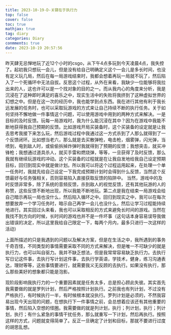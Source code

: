 ```yaml
---
title: 2023-10-19-D-关键在于执行力
top: false
cover: false
toc: true
mathjax: true
tag: diary
categories: Diary
conmments: true
date: 2023-10-19 20:57:56
---
```


昨天肆无忌惮地玩了近12个小时的csgo，从下午4点多玩到今天凌晨4点，我失控了。起初我只想玩一会儿，但是没有给自己明确定义这个一会儿是多长时间，也没有定义玩几局，然后在每一局游戏结束时，我都会想着再玩一局就不玩了，然后陷入了一个死循环中无法自拔。反思这个过程，从外在来看，我缺少一位能够将我拉出来的人，这也许可以是一个找对象的目的之一。而从我内心的角度来分析，我是沉浸在了这种即时满足的喜乐之中，现实生活中的失败将我挤到了这种虚拟世界的幻想之中。但是在这一次的经历中，我也能学到点东西。我在进行其他有利于我长远发展的任务时，也可以采取玩游戏的方式来让自己持续不断的执行任务。关于如何坚持不懈地做一件事情这个问题，可以使用游戏中用到的两种方式来解决。一是目标的及时反馈。玩每一局游戏时，我为什么能沉浸在其中？因为在游戏中我能不断地获得我自己预期的反馈。比如游戏开局买装备时，这个买装备的设定就是让我去思考我接下来怎么玩，然后游戏过程中我通过这一方式杀到了人那么就得到了一个反馈闭环。比如想当老六，那么就是去买散弹枪，电击枪，烟雾弹，闪光弹，当喷到，电到敌人时，或偷偷拆掉炸弹时我就得到了预期的反馈；我想突击，就买冲锋枪；我想通过道具杀人，就买手雷和燃烧弹，等等，一旦获得了及时反馈，那么我就有继续玩游戏的冲动。这个买装备的过程就是在让我自发地给我自己设定预期目标，回归到现实中就是做计划。所以我可以将这个过程运用起来，在处理一个单一任务时，我就先给自己设定一下我完成预期计划时会得到什么反馈，当然这个反馈最好与任务强相关，否则容易陷入直接获取反馈的陷阱中。 当然，游戏中的及时反馈非常多，除了系统的音频反馈，杀到敌人的视觉反馈，还有其他玩游的人的称赞，这些反馈不断地出现，所以我能不断地玩。第二点是我在结束一局游戏会给自己暗示再玩一局也没什么，然后陷入循环之中。回归到现实之中，我可以在每次想要放弃一个学习任务时，暗示自己再学一会儿也没什么，然后让学习过程能持续地进行。其实回过头来看，我也可以采取相反的方式来避免长时间的游戏。当然在我找不到方向的时候，长时间的游戏也并不是一件坏事（这句话本身容易误导我做出错误的决定，所以这里我给自己限定一下，每两个月内，最多只进行一次这样的活动）

上面所描述的只是我遇到的问题以及解决方案，但是在生活之中，我所遇到的事务千奇百怪，不同类型的事情需要采取不同的方式来解决，但是唯一不可缺少的就是执行力，也可以叫自驱力。我并不缺乏想法，但是我常常容易缺乏执行力。去执行写日记这件事，去执行写计划这件事，去执行学英语，学技术，健身，练习沟通表达，理财等等，这些事情要进行，就需要我义无反顾的去执行。如果没有执行，那么那些美好的想象都只能是泡影。

现阶段影响我执行力的一个重要因素就是任务太多，总是担心顾此失彼。其实首先我需要做的就是罗列计划，然后严格按照计划执行。之前我也有列计划，不过没有严格执行，有时候执行一半，有时候根本就没执行。罗列计划是必须的，不然我容易出现今天出现的问题，在想执行下一件事情之前，会总想着应该还有其他重要的事情，然后陷入空想的怪圈。我需要做的就是列计划，执行；列计划，执行；列计划，执行；有什么紧急的事情干扰任务，那么就重写一下计划，然后再执行。按照这样的方式，问题就变得简单了。反正一旦确定了计划和目标，那就不要进行过度的胡思乱想。
